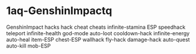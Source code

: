 # 1aq-GenshinImpactq
GenshinImpact hacks hack cheat cheats infinite-stamina ESP speedhack teleport infinite-health god-mode auto-loot cooldown-hack infinite-energy auto-heal item-ESP chest-ESP wallhack fly-hack damage-hack auto-quest auto-kill mob-ESP
